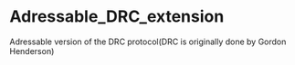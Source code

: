 # Adressable_DRC_extension
Adressable version of the DRC protocol(DRC is originally done by Gordon Henderson)
